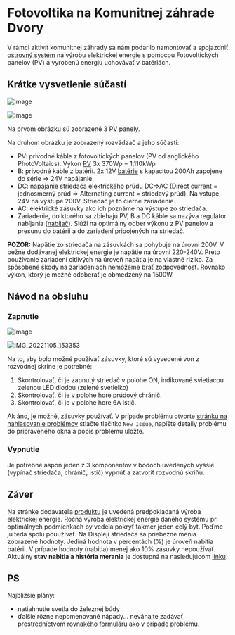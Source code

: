 # Fotovoltika na Komunitnej záhrade Dvory 


V rámci aktivít komunitnej záhrady sa nám podarilo namontovať a spojazdniť [ostrovný systém](https://ecoprodukt.sk/p/80126-solarny-ostrovny-system-1-11kwp-24v-s-40a-mppt-200ah-20179) na výrobu elektrickej energie s pomocou Fotovoltických panelov (PV) 
a vyrobenú energiu uchovávať v batériách. 

## Krátke vysvetlenie súčastí

![image](https://user-images.githubusercontent.com/15068798/197625625-d6f73895-8b6c-4c43-b057-65e52da12395.png)


![image](https://user-images.githubusercontent.com/15068798/197618093-919877a4-43b4-4854-a60f-8d66810d0a7e.png)

Na prvom obrázku sú zobrazené 3 PV panely.

Na druhom obrázku je zobrazený rozvádzač a jeho súčasti:
- PV: privodné káble z fotovoltických panelov (PV od anglického PhotoVoltaics). Výkon [PV](https://ecoprodukt.sk/p/32035) 3x 370Wp = 1,110kWp
- B: privodné káble z batérií. 2x 12V [batérie](https://ecoprodukt.sk/p/85898-bezudrzbova-bateria-green-cell-agm33-12v-200ah-vrla-31286) s kapacitou 200Ah zapojene do série => 24V napájanie.
- DC: napájanie striedača elektrického prúdu DC=>AC (Direct current = jednosmerný prúd => Alternating current = striedavý prúd). Na vstupe 24V na výstupe 200V. Striedač je to čierne zariadenie.
- AC: elektrické zásuvky ako ich poznáme na výstupe zo striedača.
- Zariadenie, do ktorého sa zbiehajú PV, B a DC káble sa nazýva regulátor nabíjania ([nabíjač](https://ecoprodukt.sk/p/18274)). Slúži na optimálny odber výkonu z PV panelov a presunu do batérii a do zariadení pripojených na striedač.  

**POZOR:** Napätie zo striedača na zásuvkách sa pohybuje na úrovni 200V. V bežne dodávanej elektrickej energie je napätie na úrovni 220-240V. Preto používanie zariadení citlivých na úroveň napätia je na vlastné riziko. Za spôsobené škody na zariadeniach nemôžeme brať zodpovednosť. Rovnako výkon, ktorý je možné odoberať je obmedzený na 1500W.


## Návod na obsluhu

### Zapnutie

![image](https://user-images.githubusercontent.com/15068798/197621239-0cab31c8-1ec0-4aba-b4f5-f8f29037412c.png)

![IMG_20221105_153353](https://user-images.githubusercontent.com/15068798/201234565-4e3eb196-f537-4e06-a7bb-1e5361687cea.jpg)


Na to, aby bolo možné používať zásuvky, ktoré sú vyvedené von z rozvodnej skrine je potrebné:
1. Skontrolovať, či je zapnutý striedač v polohe ON, indikované svietiacou zelenou LED diodou (zelené svetielko)
2. Skontrolovať, či je v polohe hore prúdový chránič.
3. Skontrolovať, či je v polohe hore 6A istič. 

Ak áno, je možné, zásuvky používať. V prípade problému otvorte [stránku na nahlasovanie problémov](https://github.com/anton-pytel/kz-pv/issues) stlačte tlačitko `New Issue`, napíšte detaily problému do pripraveného okna a popis problému uložte.



### Vypnutie
Je potrebné aspoň jeden z 3 komponentov v bodoch uvedených vyššie (vypínač striedača, chránič, istič) vypnúť a zatvoriť rozvodnú skriňu.


## Záver
Na  stránke dodavateľa [produktu](https://ecoprodukt.sk/p/80126-solarny-ostrovny-system-1-11kwp-24v-s-40a-mppt-200ah-20179) je uvedená predpokladaná výroba elektrickej energie. Ročná výroba elektrickej energie daného systému pri optimálnych podmienkach by vedela pokryť takmer jeden celý byt. Poďme ju teda spolu pouužívať. 
Na Displeji striedača sa priebežne menia zobrazené hodnoty. Jediná hodnota v percentách (%) je úroveň nabitia batérii. V prípade hodnoty (nabitia) menej ako 10% zásuvky nepoužívať.
Aktuálny **stav nabitia a história merania** je dostupná na nasledujúcom [linku](https://sense.camp/dashboard/dab20c20-6146-11ed-968b-252832edc0fa?publicId=a67eb480-6146-11ed-968b-252832edc0fa).



## PS
Najbližšie plány:

- natiahnutie svetla do železnej búdy
- ďalšie rôzne nepomenované nápady... neváhajte zadávať prostredníctvom [rovnakého formuláru](https://github.com/anton-pytel/kz-pv/issues) ako v prípade problému.

